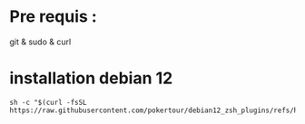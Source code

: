 # Pre requis : 
git & sudo & curl

# installation debian 12
```
sh -c "$(curl -fsSL https://raw.githubusercontent.com/pokertour/debian12_zsh_plugins/refs/heads/main/tools/default_install.sh)"
```
